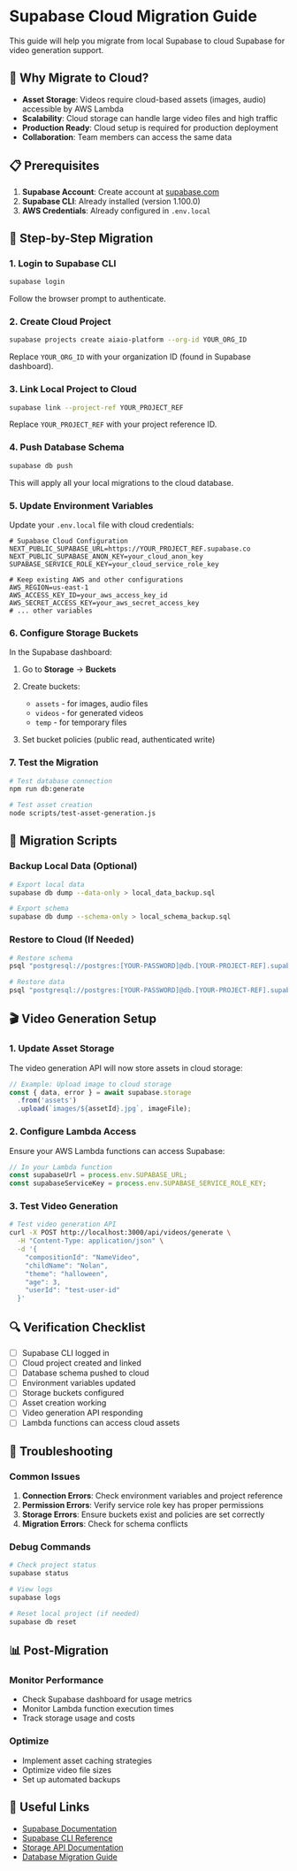 # Supabase Cloud Migration Guide

This guide will help you migrate from local Supabase to cloud Supabase for video generation support.

## 🚀 Why Migrate to Cloud?

- **Asset Storage**: Videos require cloud-based assets (images, audio) accessible by AWS Lambda
- **Scalability**: Cloud storage can handle large video files and high traffic
- **Production Ready**: Cloud setup is required for production deployment
- **Collaboration**: Team members can access the same data

## 📋 Prerequisites

1. **Supabase Account**: Create account at [supabase.com](https://supabase.com)
2. **Supabase CLI**: Already installed (version 1.100.0)
3. **AWS Credentials**: Already configured in `.env.local`

## 🔧 Step-by-Step Migration

### 1. Login to Supabase CLI

```bash
supabase login
```

Follow the browser prompt to authenticate.

### 2. Create Cloud Project

```bash
supabase projects create aiaio-platform --org-id YOUR_ORG_ID
```

Replace `YOUR_ORG_ID` with your organization ID (found in Supabase dashboard).

### 3. Link Local Project to Cloud

```bash
supabase link --project-ref YOUR_PROJECT_REF
```

Replace `YOUR_PROJECT_REF` with your project reference ID.

### 4. Push Database Schema

```bash
supabase db push
```

This will apply all your local migrations to the cloud database.

### 5. Update Environment Variables

Update your `.env.local` file with cloud credentials:

```env
# Supabase Cloud Configuration
NEXT_PUBLIC_SUPABASE_URL=https://YOUR_PROJECT_REF.supabase.co
NEXT_PUBLIC_SUPABASE_ANON_KEY=your_cloud_anon_key
SUPABASE_SERVICE_ROLE_KEY=your_cloud_service_role_key

# Keep existing AWS and other configurations
AWS_REGION=us-east-1
AWS_ACCESS_KEY_ID=your_aws_access_key_id
AWS_SECRET_ACCESS_KEY=your_aws_secret_access_key
# ... other variables
```

### 6. Configure Storage Buckets

In the Supabase dashboard:

1. Go to **Storage** → **Buckets**
2. Create buckets:
   - `assets` - for images, audio files
   - `videos` - for generated videos
   - `temp` - for temporary files

3. Set bucket policies (public read, authenticated write)

### 7. Test the Migration

```bash
# Test database connection
npm run db:generate

# Test asset creation
node scripts/test-asset-generation.js
```

## 🔄 Migration Scripts

### Backup Local Data (Optional)

```bash
# Export local data
supabase db dump --data-only > local_data_backup.sql

# Export schema
supabase db dump --schema-only > local_schema_backup.sql
```

### Restore to Cloud (If Needed)

```bash
# Restore schema
psql "postgresql://postgres:[YOUR-PASSWORD]@db.[YOUR-PROJECT-REF].supabase.co:5432/postgres" < local_schema_backup.sql

# Restore data
psql "postgresql://postgres:[YOUR-PASSWORD]@db.[YOUR-PROJECT-REF].supabase.co:5432/postgres" < local_data_backup.sql
```

## 🎬 Video Generation Setup

### 1. Update Asset Storage

The video generation API will now store assets in cloud storage:

```typescript
// Example: Upload image to cloud storage
const { data, error } = await supabase.storage
  .from('assets')
  .upload(`images/${assetId}.jpg`, imageFile);
```

### 2. Configure Lambda Access

Ensure your AWS Lambda functions can access Supabase:

```typescript
// In your Lambda function
const supabaseUrl = process.env.SUPABASE_URL;
const supabaseServiceKey = process.env.SUPABASE_SERVICE_ROLE_KEY;
```

### 3. Test Video Generation

```bash
# Test video generation API
curl -X POST http://localhost:3000/api/videos/generate \
  -H "Content-Type: application/json" \
  -d '{
    "compositionId": "NameVideo",
    "childName": "Nolan",
    "theme": "halloween",
    "age": 3,
    "userId": "test-user-id"
  }'
```

## 🔍 Verification Checklist

- [ ] Supabase CLI logged in
- [ ] Cloud project created and linked
- [ ] Database schema pushed to cloud
- [ ] Environment variables updated
- [ ] Storage buckets configured
- [ ] Asset creation working
- [ ] Video generation API responding
- [ ] Lambda functions can access cloud assets

## 🚨 Troubleshooting

### Common Issues

1. **Connection Errors**: Check environment variables and project reference
2. **Permission Errors**: Verify service role key has proper permissions
3. **Storage Errors**: Ensure buckets exist and policies are set correctly
4. **Migration Errors**: Check for schema conflicts

### Debug Commands

```bash
# Check project status
supabase status

# View logs
supabase logs

# Reset local project (if needed)
supabase db reset
```

## 📊 Post-Migration

### Monitor Performance

- Check Supabase dashboard for usage metrics
- Monitor Lambda function execution times
- Track storage usage and costs

### Optimize

- Implement asset caching strategies
- Optimize video file sizes
- Set up automated backups

## 🔗 Useful Links

- [Supabase Documentation](https://supabase.com/docs)
- [Supabase CLI Reference](https://supabase.com/docs/reference/cli)
- [Storage API Documentation](https://supabase.com/docs/guides/storage)
- [Database Migration Guide](https://supabase.com/docs/guides/database/migrations) 